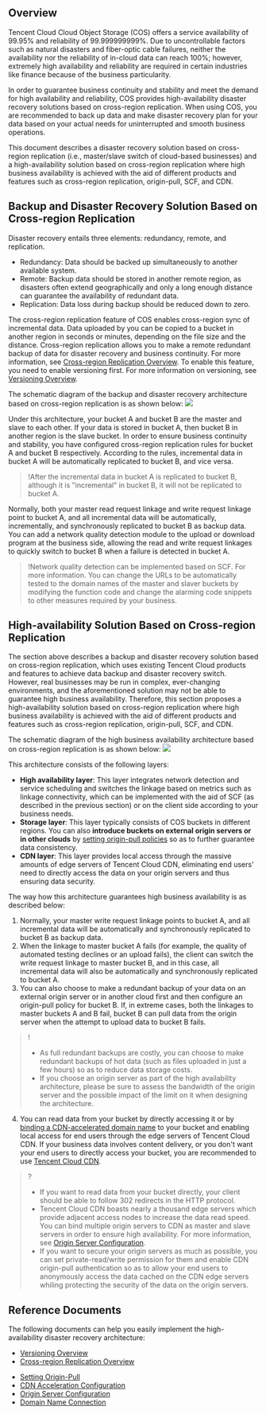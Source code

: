## Overview

Tencent Cloud Cloud Object Storage (COS) offers a service availability of 99.95% and reliability of 99.999999999%. Due to uncontrollable factors such as natural disasters and fiber-optic cable failures, neither the availability nor the reliability of in-cloud data can reach 100%; however, extremely high availability and reliability are required in certain industries like finance because of the business particularity.

In order to guarantee business continuity and stability and meet the demand for high availability and reliability, COS provides high-availability disaster recovery solutions based on cross-region replication. When using COS, you are recommended to back up data and make disaster recovery plan for your data based on your actual needs for uninterrupted and smooth business operations.

This document describes a disaster recovery solution based on cross-region replication (i.e., master/slave switch of cloud-based businesses) and a high-availability solution based on cross-region replication where high business availability is achieved with the aid of different products and features such as cross-region replication, origin-pull, SCF, and CDN.

## Backup and Disaster Recovery Solution Based on Cross-region Replication

Disaster recovery entails three elements: redundancy, remote, and replication.
- Redundancy: Data should be backed up simultaneously to another available system.
- Remote: Backup data should be stored in another remote region, as disasters often extend geographically and only a long enough distance can guarantee the availability of redundant data.
- Replication: Data loss during backup should be reduced down to zero.

The cross-region replication feature of COS enables cross-region sync of incremental data. Data uploaded by you can be copied to a bucket in another region in seconds or minutes, depending on the file size and the distance. Cross-region replication allows you to make a remote redundant backup of data for disaster recovery and business continuity. For more information, see [Cross-region Replication Overview](https://intl.intl.cloud.tencent.com/document/product/436/19237). To enable this feature, you need to enable versioning first. For more information on versioning, see [Versioning Overview](https://intl.intl.cloud.tencent.com/document/product/436/19883).

The schematic diagram of the backup and disaster recovery architecture based on cross-region replication is as shown below:
![](https://main.qcloudimg.com/raw/2b30c24aae10ac2cfb8e91e6330a4910.png)

Under this architecture, your bucket A and bucket B are the master and slave to each other. If your data is stored in bucket A, then bucket B in another region is the slave bucket. In order to ensure business continuity and stability, you have configured cross-region replication rules for bucket A and bucket B respectively. According to the rules, incremental data in bucket A will be automatically replicated to bucket B, and vice versa.

> !After the incremental data in bucket A is replicated to bucket B, although it is "incremental" in bucket B, it will not be replicated to bucket A.

Normally, both your master read request linkage and write request linkage point to bucket A, and all incremental data will be automatically, incrementally, and synchronously replicated to bucket B as backup data. You can add a network quality detection module to the upload or download program at the business side, allowing the read and write request linkages to quickly switch to bucket B when a failure is detected in bucket A.

> !Network quality detection can be implemented based on SCF. For more information.<!-- see [Scheduled Automatic Testing and Alarming via Email]()--> You can change the URLs to be automatically tested to the domain names of the master and slaver buckets by modifying the function code and change the alarming code snippets to other measures required by your business.

## High-availability Solution Based on Cross-region Replication

The section above describes a backup and disaster recovery solution based on cross-region replication, which uses existing Tencent Cloud products and features to achieve data backup and disaster recovery switch. However, real businesses may be run in complex, ever-changing environments, and the aforementioned solution may not be able to guarantee high business availability. Therefore, this section proposes a high-availability solution based on cross-region replication where high business availability is achieved with the aid of different products and features such as cross-region replication, origin-pull, SCF, and CDN.

The schematic diagram of the high business availability architecture based on cross-region replication is as shown below:
![](https://main.qcloudimg.com/raw/e56c3707f14b2e30c216e22c4c68eda0.png)

This architecture consists of the following layers:

- **High availability layer**: This layer integrates network detection and service scheduling and switches the linkage based on metrics such as linkage connectivity, which can be implemented with the aid of SCF (as described in the previous section) or on the client side according to your business needs.
- **Storage layer**: This layer typically consists of COS buckets in different regions. You can also **introduce buckets on external origin servers or in other clouds** by [setting origin-pull policies](https://intl.cloud.tencent.com/document/product/436/31508) so as to further guarantee data consistency.
- **CDN layer**: This layer provides local access through the massive amounts of edge servers of Tencent Cloud CDN, eliminating end users' need to directly access the data on your origin servers and thus ensuring data security.

The way how this architecture guarantees high business availability is as described below:

1. Normally, your master write request linkage points to bucket A, and all incremental data will be automatically and synchronously replicated to bucket B as backup data.
2. When the linkage to master bucket A fails (for example, the quality of automated testing declines or an upload fails), the client can switch the write request linkage to master bucket B, and in this case, all incremental data will also be automatically and synchronously replicated to bucket A.
3. You can also choose to make a redundant backup of your data on an external origin server or in another cloud first and then configure an origin-pull policy for bucket B. If, in extreme cases, both the linkages to master buckets A and B fail, bucket B can pull data from the origin server when the attempt to upload data to bucket B fails.

> !
> - As full redundant backups are costly, you can choose to make redundant backups of hot data (such as files uploaded in just a few hours) so as to reduce data storage costs.
>- If you choose an origin server as part of the high availability architecture, please be sure to assess the bandwidth of the origin server and the possible impact of the limit on it when designing the architecture.

4. You can read data from your bucket by directly accessing it or by [binding a CDN-accelerated domain name](https://intl.intl.cloud.tencent.com/document/product/436/18670) to your bucket and enabling local access for end users through the edge servers of Tencent Cloud CDN. If your business data involves content delivery, or you don't want your end users to directly access your bucket, you are recommended to use [Tencent Cloud CDN](https://intl.cloud.tencent.com/document/product/228).

> ?
> - If you want to read data from your bucket directly, your client should be able to follow 302 redirects in the HTTP protocol.
> - Tencent Cloud CDN boasts nearly a thousand edge servers which provide adjacent access nodes to increase the data read speed. You can bind multiple origin servers to CDN as master and slave servers in order to ensure high availability. For more information, see [Origin Server Configuration](https://intl.intl.cloud.tencent.com/document/product/228/6289).
> - If you want to secure your origin servers as much as possible, you can set private-read/write permission for them and enable CDN origin-pull authentication so as to allow your end users to anonymously access the data cached on the CDN edge servers whiling protecting the security of the data on the origin servers.

## Reference Documents

The following documents can help you easily implement the high-availability disaster recovery architecture:

- [Versioning Overview](https://intl.cloud.tencent.com/document/product/436/19883)
- [Cross-region Replication Overview](https://intl.cloud.tencent.com/document/product/436/19237)
<!-- - [Scheduled Automated Testing and Alarming via Email]()-->
- [Setting Origin-Pull](https://intl.cloud.tencent.com/document/product/436/31508)
- [CDN Acceleration Configuration](https://intl.intl.cloud.tencent.com/document/product/436/18670)
- [Origin Server Configuration](https://intl.intl.cloud.tencent.com/document/product/228/6289)
- [Domain Name Connection](https://intl.cloud.tencent.com/document/product/228/5734)
